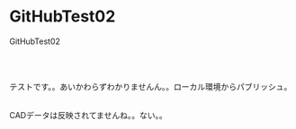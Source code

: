 # GitHubTest02
GitHubTest02

<br><br>


テストです。。あいかわらずわかりませんん。。ローカル環境からパブリッシュ。
<br><br>

CADデータは反映されてませんね。。ない。。


<br><br>



